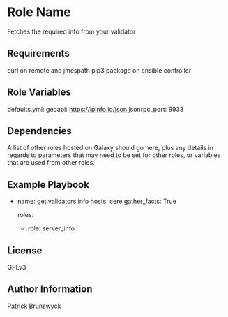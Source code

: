 Role Name
=========
Fetches the required info from your validator

Requirements
------------

curl on remote and jmespath pip3 package on ansible controller

Role Variables
--------------

defaults.yml:
 geoapi: https://ipinfo.io/json
 jsonrpc_port: 9933

Dependencies
------------

A list of other roles hosted on Galaxy should go here, plus any details in regards to parameters that may need to be set for other roles, or variables that are used from other roles.

Example Playbook
----------------

  - name: get validators info
    hosts: cere
    gather_facts: True

    roles:
      - role: server_info


License
-------

GPLv3

Author Information
------------------

Patrick Brunswyck
